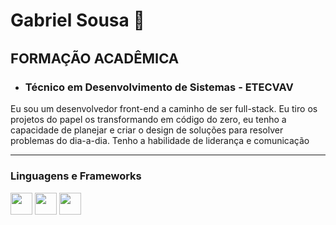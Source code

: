 <h1>Gabriel Sousa 👋</h1>

<h2 style="font-size: 22px">FORMAÇÃO ACADÊMICA</h2>
<ul>
  <li><h3>Técnico em Desenvolvimento de Sistemas - ETECVAV</h3></li>
</ul>

<p>Eu sou um desenvolvedor front-end a caminho de ser full-stack. Eu tiro os projetos do papel os transformando em código do zero,
eu tenho a capacidade de planejar e criar o design de soluções para resolver problemas do dia-a-dia. Tenho a habilidade de liderança e comunicação
</p>

---

### Linguagens e Frameworks

<img alig="left" width="35px" style="padding-rigth: 10px;" src="https://cdn.jsdelivr.net/gh/devicons/devicon@latest/icons/html5/html5-original.svg" />
<img alig="left" width="35px" style="display: inline;" src="https://cdn.jsdelivr.net/gh/devicons/devicon@latest/icons/css3/css3-original.svg" />
<img alig="left" width="35px" style="display: inline;" src="https://cdn.jsdelivr.net/gh/devicons/devicon@latest/icons/javascript/javascript-original.svg" />
<br />
          
          
<!--
**BielBetis4/BielBetis4** is a ✨ _special_ ✨ repository because its `README.md` (this file) appears on your GitHub profile.

Here are some ideas to get you started:

- 🔭 I’m currently working on ...
- 🌱 I’m currently learning ...
- 👯 I’m looking to collaborate on ...
- 🤔 I’m looking for help with ...
- 💬 Ask me about ...
- 📫 How to reach me: ...
- 😄 Pronouns: ...
- ⚡ Fun fact: ...
-->
